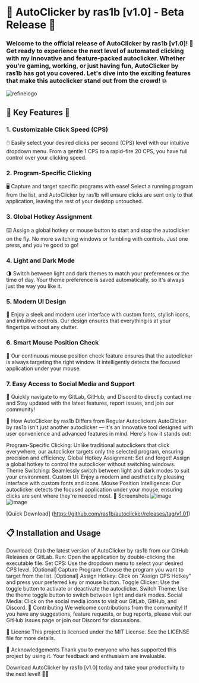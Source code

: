 # 🎉 AutoClicker by ras1b [v1.0] - Beta Release 🎉
### Welcome to the official release of AutoClicker by ras1b [v1.0]! 🚀 Get ready to experience the next level of automated clicking with my innovative and feature-packed autoclicker. Whether you're gaming, working, or just having fun, AutoClicker by ras1b has got you covered. Let's dive into the exciting features that make this autoclicker stand out from the crowd! 💥

![refinelogo](https://github.com/ras1b/autoclicker/assets/28842497/698b853c-b2d1-434a-8555-62a26b465730)

## 🌟 Key Features 🌟
### 1. Customizable Click Speed (CPS)
🖱️ Easily select your desired clicks per second (CPS) level with our intuitive dropdown menu. From a gentle 1 CPS to a rapid-fire 20 CPS, you have full control over your clicking speed.

### 2. Program-Specific Clicking
🖥️ Capture and target specific programs with ease! Select a running program from the list, and AutoClicker by ras1b will ensure clicks are sent only to that application, leaving the rest of your desktop untouched.

### 3. Global Hotkey Assignment
⌨️ Assign a global hotkey or mouse button to start and stop the autoclicker on the fly. No more switching windows or fumbling with controls. Just one press, and you're good to go!

### 4. Light and Dark Mode
🌗 Switch between light and dark themes to match your preferences or the time of day. Your theme preference is saved automatically, so it's always just the way you like it.

### 5. Modern UI Design
🎨 Enjoy a sleek and modern user interface with custom fonts, stylish icons, and intuitive controls. Our design ensures that everything is at your fingertips without any clutter.

### 6. Smart Mouse Position Check
📍 Our continuous mouse position check feature ensures that the autoclicker is always targeting the right window. It intelligently detects the focused application under your mouse.

### 7. Easy Access to Social Media and Support
🔗 Quickly navigate to my GitLab, GitHub, and Discord to directly contact me and Stay updated with the latest features, report issues, and join our community!

🚀 How AutoClicker by ras1b Differs from Regular Autoclickers
AutoClicker by ras1b isn't just another autoclicker — it's an innovative tool designed with user convenience and advanced features in mind. Here's how it stands out:

Program-Specific Clicking: Unlike traditional autoclickers that click everywhere, our autoclicker targets only the selected program, ensuring precision and efficiency.
Global Hotkey Assignment: Set and forget! Assign a global hotkey to control the autoclicker without switching windows.
Theme Switching: Seamlessly switch between light and dark modes to suit your environment.
Custom UI: Enjoy a modern and aesthetically pleasing interface with custom fonts and icons.
Mouse Position Intelligence: Our autoclicker detects the focused application under your mouse, ensuring clicks are sent where they're needed most.
📸 Screenshots
![image](https://github.com/ras1b/autoclicker/assets/28842497/4e037700-c3ba-48e5-ac61-12942ec78512)
![image](https://github.com/ras1b/autoclicker/assets/28842497/a60234bb-e66f-4174-9124-4891adf02ae0)

[Quick Download] (https://github.com/ras1b/autoclicker/releases/tag/v1.01)

## 📋 Installation and Usage
Download: Grab the latest version of AutoClicker by ras1b from our GitHub Releases or GitLab.
Run: Open the application by double-clicking the executable file.
Set CPS: Use the dropdown menu to select your desired CPS level.
[Optional] Capture Program: Choose the program you want to target from the list.
[Optional] Assign Hotkey: Click on "Assign CPS Hotkey" and press your preferred key or mouse button.
Toggle Clicker: Use the toggle button to activate or deactivate the autoclicker.
Switch Theme: Use the theme toggle button to switch between light and dark modes.
Social Media: Click on the social media icons to visit our GitLab, GitHub, and Discord.
🙌 Contributing
We welcome contributions from the community! If you have any suggestions, feature requests, or bug reports, please visit our GitHub Issues page or join our Discord for discussions.

📜 License
This project is licensed under the MIT License. See the LICENSE file for more details.

💖 Acknowledgements
Thank you to everyone who has supported this project by using it. Your feedback and enthusiasm are invaluable.

Download AutoClicker by ras1b [v1.0] today and take your productivity to the next level! 🚀✨

